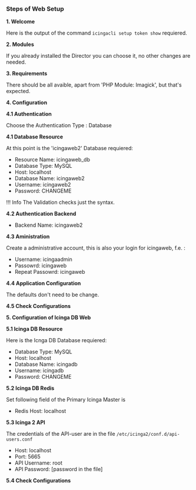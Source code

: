 ### Steps of Web Setup

**1. Welcome**

Here is the output of the command `icingacli setup token show` requiered.

**2. Modules**

If you already installed the Director you can choose it, no other changes are needed.

**3. Requirements**

There should be all avaible, apart from 'PHP Module: Imagick', but that's expected.

**4. Configuration**

**4.1 Authentication**

Choose the Authentication Type : Database

**4.1 Database Resource**

At this point is the 'icingaweb2' Database requiered:

- Resource Name: icingaweb_db
- Database Type: MySQL
- Host: localhost
- Database Name: icingaweb2
- Username: icingaweb2
- Password: CHANGEME

!!! Info
    The Validation checks just the syntax.

**4.2 Authentication Backend**

- Backend Name: icingaweb2

**4.3 Aministration**

Create a administrative account, this is also your login for icingaweb, f.e. :

- Username: icingaadmin
- Passowrd: icingaweb
- Repeat Passowrd: icingaweb

**4.4 Application Configuration**

The defaults don't need to be change.

**4.5 Check Configurations**

**5. Configuration of Icinga DB Web**

**5.1 Icinga DB Resource**

Here is the Icnga DB Database requiered:

- Database Type: MySQL 
- Host: localhost
- Database Name: icingadb
- Username: icingadb
- Password: CHANGEME

**5.2 Icinga DB Redis**

Set following field of the Primary Icinga Master is
- Redis Host: localhost

**5.3 Icinga 2 API**

The credentials of the API-user are in the file `/etc/icinga2/conf.d/api-users.conf`

- Host: localhost
- Port: 5665
- API Username: root
- API Password: [password in the file]

**5.4 Check Configurations**